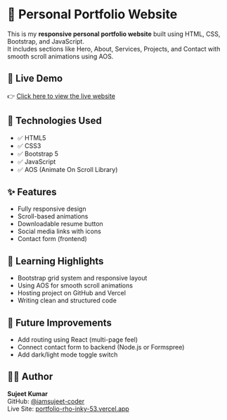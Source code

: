 # 💼 Personal Portfolio Website

This is my **responsive personal portfolio website** built using HTML, CSS, Bootstrap, and JavaScript.  
It includes sections like Hero, About, Services, Projects, and Contact with smooth scroll animations using AOS.



## 🔗 Live Demo

👉 [Click here to view the live website](https://portfolio-rho-inky-53.vercel.app/)






## 🚀 Technologies Used

- ✅ HTML5
- ✅ CSS3
- ✅ Bootstrap 5
- ✅ JavaScript
- ✅ AOS (Animate On Scroll Library)



## ✨ Features

- Fully responsive design
- Scroll-based animations
- Downloadable resume button
- Social media links with icons
- Contact form (frontend)



## 🧠 Learning Highlights

- Bootstrap grid system and responsive layout
- Using AOS for smooth scroll animations
- Hosting project on GitHub and Vercel
- Writing clean and structured code



## 🌱 Future Improvements

- Add routing using React (multi-page feel)
- Connect contact form to backend (Node.js or Formspree)
- Add dark/light mode toggle switch



## 🙋‍♂️ Author

**Sujeet Kumar**  
GitHub: [@iamsujeet-coder](https://github.com/iamsujeet-coder)  
Live Site: [portfolio-rho-inky-53.vercel.app](https://portfolio-rho-inky-53.vercel.app/)




